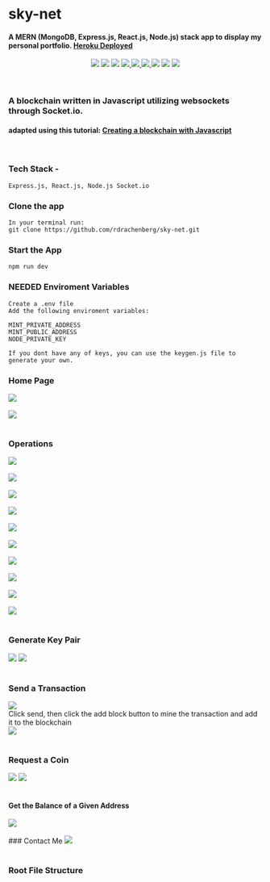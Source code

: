 # sky-net
#### A MERN (MongoDB, Express.js, React.js, Node.js) stack app to display my personal portfolio. [Heroku Deployed](/) 

<p align='center'>
    <img src='https://img.shields.io/badge/JavaScript-93.5%25-brightgreen?style=plastic&logo=javascript'>
    <img src='https://img.shields.io/badge/CSS-3.9%25-green?style=plascit&logo=CSS3&logoColor=green'>
    <img src='https://img.shields.io/badge/HTML-2.6%25-orange?style=plastic&logo=HTML5&logoColor=orange'>
    <a href='https://github.com/rdrachenberg'>
        <img src='https://img.shields.io/badge/Node%20-.js-success?style=plastic&logo=Node.js&logoColor=success'>
        <img src='https://img.shields.io/badge/React%20-17.0.1-informational?style=plastic&logo=React&logoColor=#61DAFB'>
    </a>
    <a href='https://github.com/rdrachenberg'>
        <img src='https://img.shields.io/badge/Made%20by-rDrachenberg-blue?style=plastic&logo=visual-studio-code&logoColor=blue'>
    </a> 
    <img src= 'https://img.shields.io/github/issues/rdrachenberg/ryan-react-app?style=plastic' />
    <img src= 'https://img.shields.io/github/license/rdrachenberg/ryan-react-app?style=plastic' />
    <a href='mailto:RyanDrachenberg@gmail.com'>
        <img src='https://img.shields.io/badge/Ask%20me-anything-1abc9c.svg?logo=minutemailer&logoColor=#29B99B'>
    </a>
</p>

</br>

### A blockchain written in Javascript utilizing websockets through Socket.io.

#### adapted using this tutorial: [Creating a blockchain with Javascript](\https://www.youtube.com/watch?v=zVqczFZr124)

</br>

### Tech Stack - 

    Express.js, React.js, Node.js Socket.io

### Clone the app
    In your terminal run:
    git clone https://github.com/rdrachenberg/sky-net.git

### Start the App
    npm run dev

### NEEDED Enviroment Variables 
    Create a .env file 
    Add the following enviroment variables:

    MINT_PRIVATE_ADDRESS
    MINT_PUBLIC_ADDRESS
    NODE_PRIVATE_KEY

    If you dont have any of keys, you can use the keygen.js file to generate your own. 

### Home Page

<img src="./assets/Home page.png">
</br>
</br>
<img src="./assets/HomePage2.png">
</br>
</br>

### Operations

<img src="./assets/LastBlock.png">
</br>
</br>
<img src="./assets/LastBlockResponse.png">
</br>
</br>
<img src="./assets/FullChain.png">
</br>
</br>
<img src="./assets/FullChainResonse.png">
</br>
</br>
<img src="./assets/DebugInfo.png">
</br>
</br>
<img src="./assets/DebugResponse.png">
</br>
</br>
<img src="./assets/About.png">
</br>
</br>
<img src="./assets/AboutResponse.png">
</br>
</br>
<img src="./assets/Confirmed.png">
</br>
</br>
<img src="./assets/ConfirmedResponse.png">
</br>
</br>

### Generate Key Pair  
<img src="./assets/GenerateKeyPair.png">
<img src="./assets/GeneratedKeyPair.png">
</br>
</br>

### Send a Transaction
<img src="./assets/SendTransaction.png">
<br />
Click send, then click the add block button to mine the transaction and add it to the blockchain
<br />
<img src="./assets/AddBlock.png">
</br>
</br>

### Request a Coin
<img src="./assets/RequestCoin.png">
<img src="./assets/RequestedCoin.png">
</br>
</br>



#### Get the Balance of a Given Address
<img src="./assets/GetBalance.png">
</br>
</br>
### Contact Me

<img src="./assets/contact-me.png">
</br>
</br>

### Root File Structure